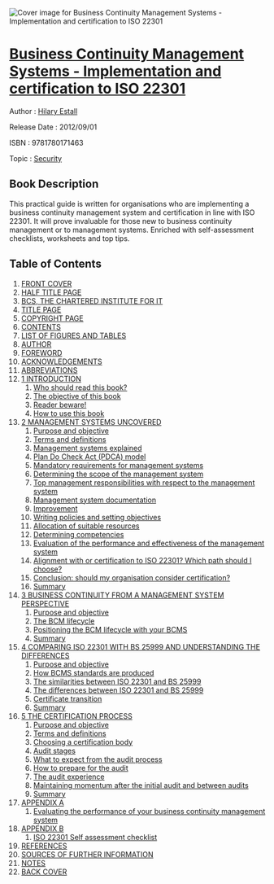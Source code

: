 ![Cover image for Business Continuity Management Systems - Implementation and certification to ISO 22301](https://imgdetail.ebookreading.net/cover/cover/security/EB9781780171463.jpg)

[Business Continuity Management Systems - Implementation and certification to ISO 22301](https://ebookreading.net/view/book/Business+Continuity+Management+Systems+-+Implementation+and+certification+to+ISO+22301-EB9781780171463_1.html "Business Continuity Management Systems - Implementation and certification to ISO 22301")
====================================================================================================================

Author : [Hilary Estall](https://ebookreading.net/search/author/Hilary+Estall)

Release Date : 2012/09/01

ISBN : 9781780171463

Topic : [Security](https://ebookreading.net/search/category/security)

Book Description
-----------------

This practical guide is written for organisations who are implementing a business continuity management system and certification in line with ISO 22301. It will prove invaluable for those new to business continuity management or to management systems.  Enriched with self-assessment checklists, worksheets and top tips.
              
Table of Contents
-----------------

1. [FRONT COVER](https://ebookreading.net/view/book/Business+Continuity+Management+Systems+-+Implementation+and+certification+to+ISO+22301-EB9781780171463_1.html)
1. [HALF TITLE PAGE](https://ebookreading.net/view/book/Business+Continuity+Management+Systems+-+Implementation+and+certification+to+ISO+22301-EB9781780171463_2.html)
1. [BCS, THE CHARTERED INSTITUTE FOR IT](https://ebookreading.net/view/book/Business+Continuity+Management+Systems+-+Implementation+and+certification+to+ISO+22301-EB9781780171463_4.html)
1. [TITLE PAGE](https://ebookreading.net/view/book/Business+Continuity+Management+Systems+-+Implementation+and+certification+to+ISO+22301-EB9781780171463_5.html)
1. [COPYRIGHT PAGE](https://ebookreading.net/view/book/Business+Continuity+Management+Systems+-+Implementation+and+certification+to+ISO+22301-EB9781780171463_6.html)
1. [CONTENTS](https://ebookreading.net/view/book/Business+Continuity+Management+Systems+-+Implementation+and+certification+to+ISO+22301-EB9781780171463_0.html)
1. [LIST OF FIGURES AND TABLES](https://ebookreading.net/view/book/Business+Continuity+Management+Systems+-+Implementation+and+certification+to+ISO+22301-EB9781780171463_8.html)
1. [AUTHOR](https://ebookreading.net/view/book/Business+Continuity+Management+Systems+-+Implementation+and+certification+to+ISO+22301-EB9781780171463_9.html)
1. [FOREWORD](https://ebookreading.net/view/book/Business+Continuity+Management+Systems+-+Implementation+and+certification+to+ISO+22301-EB9781780171463_0.html)
1. [ACKNOWLEDGEMENTS](https://ebookreading.net/view/book/Business+Continuity+Management+Systems+-+Implementation+and+certification+to+ISO+22301-EB9781780171463_11.html)
1. [ABBREVIATIONS](https://ebookreading.net/view/book/Business+Continuity+Management+Systems+-+Implementation+and+certification+to+ISO+22301-EB9781780171463_12.html)
1. [1 INTRODUCTION](https://ebookreading.net/view/book/Business+Continuity+Management+Systems+-+Implementation+and+certification+to+ISO+22301-EB9781780171463_13.html)
    1. [Who should read this book?](https://ebookreading.net/view/book/Business+Continuity+Management+Systems+-+Implementation+and+certification+to+ISO+22301-EB9781780171463_13.html#ch01-1)
    1. [The objective of this book](https://ebookreading.net/view/book/Business+Continuity+Management+Systems+-+Implementation+and+certification+to+ISO+22301-EB9781780171463_13.html#ch01-2)
    1. [Reader beware!](https://ebookreading.net/view/book/Business+Continuity+Management+Systems+-+Implementation+and+certification+to+ISO+22301-EB9781780171463_13.html#ch01-3)
    1. [How to use this book](https://ebookreading.net/view/book/Business+Continuity+Management+Systems+-+Implementation+and+certification+to+ISO+22301-EB9781780171463_13.html#ch01-4)
1. [2 MANAGEMENT SYSTEMS UNCOVERED](https://ebookreading.net/view/book/Business+Continuity+Management+Systems+-+Implementation+and+certification+to+ISO+22301-EB9781780171463_0.html)
    1. [Purpose and objective](https://ebookreading.net/view/book/Business+Continuity+Management+Systems+-+Implementation+and+certification+to+ISO+22301-EB9781780171463_0.html#ch02-1)
    1. [Terms and definitions](https://ebookreading.net/view/book/Business+Continuity+Management+Systems+-+Implementation+and+certification+to+ISO+22301-EB9781780171463_0.html#ch02-2)
    1. [Management systems explained](https://ebookreading.net/view/book/Business+Continuity+Management+Systems+-+Implementation+and+certification+to+ISO+22301-EB9781780171463_0.html#ch02-3)
    1. [Plan Do Check Act (PDCA) model](https://ebookreading.net/view/book/Business+Continuity+Management+Systems+-+Implementation+and+certification+to+ISO+22301-EB9781780171463_0.html#ch02-4)
    1. [Mandatory requirements for management systems](https://ebookreading.net/view/book/Business+Continuity+Management+Systems+-+Implementation+and+certification+to+ISO+22301-EB9781780171463_0.html#ch02-5)
    1. [Determining the scope of the management system](https://ebookreading.net/view/book/Business+Continuity+Management+Systems+-+Implementation+and+certification+to+ISO+22301-EB9781780171463_0.html#ch02-6)
    1. [Top management responsibilities with respect to the management system](https://ebookreading.net/view/book/Business+Continuity+Management+Systems+-+Implementation+and+certification+to+ISO+22301-EB9781780171463_0.html#ch02-7)
    1. [Management system documentation](https://ebookreading.net/view/book/Business+Continuity+Management+Systems+-+Implementation+and+certification+to+ISO+22301-EB9781780171463_0.html#ch02-8)
    1. [Improvement](https://ebookreading.net/view/book/Business+Continuity+Management+Systems+-+Implementation+and+certification+to+ISO+22301-EB9781780171463_0.html#ch02-9)
    1. [Writing policies and setting objectives](https://ebookreading.net/view/book/Business+Continuity+Management+Systems+-+Implementation+and+certification+to+ISO+22301-EB9781780171463_0.html#ch02-10)
    1. [Allocation of suitable resources](https://ebookreading.net/view/book/Business+Continuity+Management+Systems+-+Implementation+and+certification+to+ISO+22301-EB9781780171463_0.html#ch02-11)
    1. [Determining competencies](https://ebookreading.net/view/book/Business+Continuity+Management+Systems+-+Implementation+and+certification+to+ISO+22301-EB9781780171463_0.html#ch02-12)
    1. [Evaluation of the performance and effectiveness of the management system](https://ebookreading.net/view/book/Business+Continuity+Management+Systems+-+Implementation+and+certification+to+ISO+22301-EB9781780171463_0.html#ch02-13)
    1. [Alignment with or certification to ISO 22301? Which path should I choose?](https://ebookreading.net/view/book/Business+Continuity+Management+Systems+-+Implementation+and+certification+to+ISO+22301-EB9781780171463_0.html#ch02-14)
    1. [Conclusion: should my organisation consider certification?](https://ebookreading.net/view/book/Business+Continuity+Management+Systems+-+Implementation+and+certification+to+ISO+22301-EB9781780171463_0.html#ch02-15)
    1. [Summary](https://ebookreading.net/view/book/Business+Continuity+Management+Systems+-+Implementation+and+certification+to+ISO+22301-EB9781780171463_0.html#ch02-16)
1. [3 BUSINESS CONTINUITY FROM A MANAGEMENT SYSTEM PERSPECTIVE](https://ebookreading.net/view/book/Business+Continuity+Management+Systems+-+Implementation+and+certification+to+ISO+22301-EB9781780171463_15.html)
    1. [Purpose and objective](https://ebookreading.net/view/book/Business+Continuity+Management+Systems+-+Implementation+and+certification+to+ISO+22301-EB9781780171463_15.html#ch03-1)
    1. [The BCM lifecycle](https://ebookreading.net/view/book/Business+Continuity+Management+Systems+-+Implementation+and+certification+to+ISO+22301-EB9781780171463_15.html#ch03-2)
    1. [Positioning the BCM lifecycle with your BCMS](https://ebookreading.net/view/book/Business+Continuity+Management+Systems+-+Implementation+and+certification+to+ISO+22301-EB9781780171463_15.html#ch03-3)
    1. [Summary](https://ebookreading.net/view/book/Business+Continuity+Management+Systems+-+Implementation+and+certification+to+ISO+22301-EB9781780171463_15.html#ch03-4)
1. [4 COMPARING ISO 22301 WITH BS 25999 AND UNDERSTANDING THE DIFFERENCES](https://ebookreading.net/view/book/Business+Continuity+Management+Systems+-+Implementation+and+certification+to+ISO+22301-EB9781780171463_0.html)
    1. [Purpose and objective](https://ebookreading.net/view/book/Business+Continuity+Management+Systems+-+Implementation+and+certification+to+ISO+22301-EB9781780171463_0.html#ch04-1)
    1. [How BCMS standards are produced](https://ebookreading.net/view/book/Business+Continuity+Management+Systems+-+Implementation+and+certification+to+ISO+22301-EB9781780171463_0.html#ch04-2)
    1. [The similarities between ISO 22301 and BS 25999](https://ebookreading.net/view/book/Business+Continuity+Management+Systems+-+Implementation+and+certification+to+ISO+22301-EB9781780171463_0.html#ch04-3)
    1. [The differences between ISO 22301 and BS 25999](https://ebookreading.net/view/book/Business+Continuity+Management+Systems+-+Implementation+and+certification+to+ISO+22301-EB9781780171463_0.html#ch04-4)
    1. [Certificate transition](https://ebookreading.net/view/book/Business+Continuity+Management+Systems+-+Implementation+and+certification+to+ISO+22301-EB9781780171463_0.html#ch04-5)
    1. [Summary](https://ebookreading.net/view/book/Business+Continuity+Management+Systems+-+Implementation+and+certification+to+ISO+22301-EB9781780171463_0.html#ch04-6)
1. [5 THE CERTIFICATION PROCESS](https://ebookreading.net/view/book/Business+Continuity+Management+Systems+-+Implementation+and+certification+to+ISO+22301-EB9781780171463_17.html)
    1. [Purpose and objective](https://ebookreading.net/view/book/Business+Continuity+Management+Systems+-+Implementation+and+certification+to+ISO+22301-EB9781780171463_17.html#ch05-1)
    1. [Terms and definitions](https://ebookreading.net/view/book/Business+Continuity+Management+Systems+-+Implementation+and+certification+to+ISO+22301-EB9781780171463_17.html#ch05-2)
    1. [Choosing a certification body](https://ebookreading.net/view/book/Business+Continuity+Management+Systems+-+Implementation+and+certification+to+ISO+22301-EB9781780171463_17.html#ch05-3)
    1. [Audit stages](https://ebookreading.net/view/book/Business+Continuity+Management+Systems+-+Implementation+and+certification+to+ISO+22301-EB9781780171463_17.html#ch05-4)
    1. [What to expect from the audit process](https://ebookreading.net/view/book/Business+Continuity+Management+Systems+-+Implementation+and+certification+to+ISO+22301-EB9781780171463_17.html#ch05-5)
    1. [How to prepare for the audit](https://ebookreading.net/view/book/Business+Continuity+Management+Systems+-+Implementation+and+certification+to+ISO+22301-EB9781780171463_17.html#ch05-6)
    1. [The audit experience](https://ebookreading.net/view/book/Business+Continuity+Management+Systems+-+Implementation+and+certification+to+ISO+22301-EB9781780171463_17.html#ch05-7)
    1. [Maintaining momentum after the initial audit and between audits](https://ebookreading.net/view/book/Business+Continuity+Management+Systems+-+Implementation+and+certification+to+ISO+22301-EB9781780171463_17.html#ch05-8)
    1. [Summary](https://ebookreading.net/view/book/Business+Continuity+Management+Systems+-+Implementation+and+certification+to+ISO+22301-EB9781780171463_17.html#ch05-9)
1. [APPENDIX A](https://ebookreading.net/view/book/Business+Continuity+Management+Systems+-+Implementation+and+certification+to+ISO+22301-EB9781780171463_0.html)
    1. [Evaluating the performance of your business continuity management system](https://ebookreading.net/view/book/Business+Continuity+Management+Systems+-+Implementation+and+certification+to+ISO+22301-EB9781780171463_0.html#appA-1)
1. [APPENDIX B](https://ebookreading.net/view/book/Business+Continuity+Management+Systems+-+Implementation+and+certification+to+ISO+22301-EB9781780171463_18.html)
    1. [ISO 22301 Self assessment checklist](https://ebookreading.net/view/book/Business+Continuity+Management+Systems+-+Implementation+and+certification+to+ISO+22301-EB9781780171463_18.html#appB-1)
1. [REFERENCES](https://ebookreading.net/view/book/Business+Continuity+Management+Systems+-+Implementation+and+certification+to+ISO+22301-EB9781780171463_19.html)
1. [SOURCES OF FURTHER INFORMATION](https://ebookreading.net/view/book/Business+Continuity+Management+Systems+-+Implementation+and+certification+to+ISO+22301-EB9781780171463_20.html)
1. [NOTES](https://ebookreading.net/view/book/Business+Continuity+Management+Systems+-+Implementation+and+certification+to+ISO+22301-EB9781780171463_21.html)
1. [BACK COVER](https://ebookreading.net/view/book/Business+Continuity+Management+Systems+-+Implementation+and+certification+to+ISO+22301-EB9781780171463_22.html)
